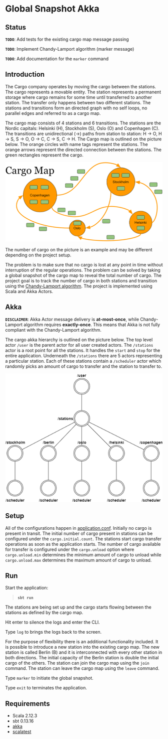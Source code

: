 # Global Snapshot Akka

## Status

**`TODO`**: Add tests for the existing cargo map message passing

**`TODO`**: Implement Chandy-Lamport algorithm (marker message)

**`TODO`**: Add documentation for the ```marker``` command

## Introduction

The Cargo company operates by moving the cargo between the stations.
The cargo represents a movable entity.
The station represents a permanent storage where cargo remains for some time until transferred to another station.
The transfer only happens between two different stations.
The stations and transitions form an directed graph with no self loops, no parallel edges and referred to as a cargo map.

The cargo map consists of 4 stations and 6 transitions.
The stations are the Nordic capitals: Helsinki (H), Stockholm (S), Oslo (O) and Copenhagen (C).
The transitions are unidirectional (->) paths from station to station: H -> O, H -> S, S -> O, O -> C, C -> S, C -> H.
The Cargo map is outlined on the picture below.
The orange circles with name tags represent the stations.
The orange arrows represent the directed connection between the stations.
The green rectangles represent the cargo.

![Cargo Map](docs/cargo_map.png)

The number of cargo on the picture is an example and may be different depending on the project setup.

The problem is to make sure that no cargo is lost at any point in time without interruption of the regular operations.
The problem can be solved by taking a global snapshot of the cargo map to reveal the total number of cargo.
The project goal is to track the number of cargo in both stations and transition using the [Chandy-Lamport algorithm](https://en.wikipedia.org/wiki/Chandy-Lamport_algorithm). The project is implemented using Scala and Akka Actors.

## Akka

**`DISCLAIMER`**: Akka Actor message delivery is **at-most-once**, while Chandy-Lamport algorithm requires **exactly-once**.
This means that Akka is not fully compliant with the Chandy-Lamport algorithm.

The cargo akka hierarchy is outlined on the picture below.
The top level actor ```/user``` is the parent actor for all user created actors.
The ```/stations``` actor is a root point for all the stations.
It handles the ```start``` and ```stop``` for the entire application.
Underneath the ```/stations``` there are 5 actors representing a particular station.
Each of these stations contain a ```/scheduler``` actor which randomly picks an amount of cargo to transfer and the station to transfer to. 

![Cargo Akka Hierarchy](docs/cargo_akka_hierarchy.png)

## Setup

All of the configurations happen in [application.conf](src/main/resources/application.conf).
Initially no cargo is present in transit.
The initial number of cargo present in stations can be configured under the `cargo.initial.count`.
The stations start cargo transfer operations as soon as the application starts.
The number of cargo available for transfer is configured under the ```cargo.unload``` option where ```cargo.unload.min``` determines the minimum amount of cargo to unload while ```cargo.unload.max``` determines the maximum amount of cargo to unload. 

## Run

Start the application:

> **`sbt run`**

The stations are being set up and the cargo starts flowing between the stations as defined by the cargo map.

Hit enter to silence the logs and enter the CLI.

Type ```log``` to brings the logs back to the screen.

For the purpose of flexibility there is an additional functionality included.
It is possible to introduce a new station into the existing cargo map.
The new station is called Berlin (B) and it is interconnected with every other station in both directions.
The initial capacity of the Berlin station is double the initial cargo of the others.
The station can join the cargo map using the ```join``` command.
The station can leave the cargo map using the ```leave``` command. 

Type ```marker``` to initiate the global snapshot.

Type ```exit``` to terminates the application.

## Requirements

* Scala 2.12.3
* sbt 0.13.16
* [akka](http://akka.io)
* [scalatest](http://www.scalatest.org)
